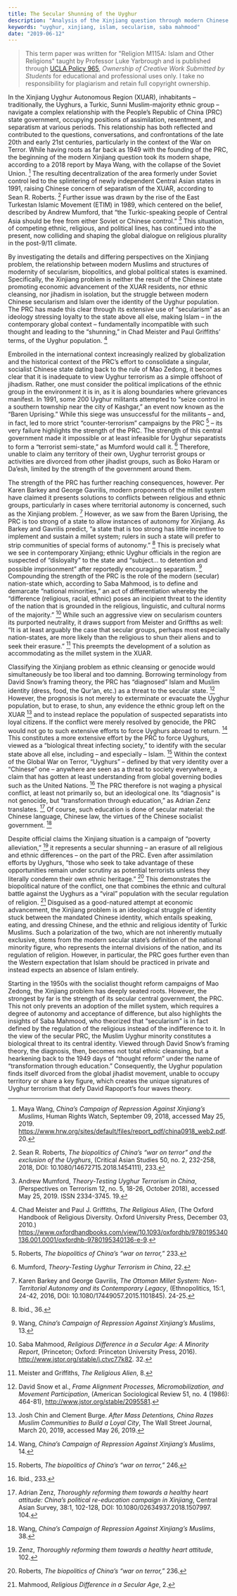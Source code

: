 ```yaml
---
title: The Secular Shunning of the Uyghur
description: "Analysis of the Xinjiang question through modern Chinese secularism."
keywords: "uyghur, xinjiang, islam, secularism, saba mahmood"
date: "2019-06-12"
---
```


> This term paper was written for "Religion M115A: Islam and Other Religions" taught by Professor Luke Yarbrough and is published through [UCLA Policy 965](http://www.adminpolicies.ucla.edu/pdf/965.pdf), *Ownership of Creative Work Submitted by Students* for educational and professional uses only. I take no responsibility for plagiarism and retain full copyright ownership.

In the Xinjiang Uyghur Autonomous Region (XUAR), inhabitants – traditionally, the Uyghurs, a Turkic, Sunni Muslim-majority ethnic group – navigate a complex relationship with the People’s Republic of China (PRC) state government, occupying positions of assimilation, resentment, and separatism at various periods. This relationship has both reflected and contributed to the questions, conversations, and confrontations of the late 20th and early 21st centuries, particularly in the context of the War on Terror. While having roots as far back as 1949 with the founding of the PRC, the beginning of the modern Xinjiang question took its modern shape, according to a 2018 report by Maya Wang, with the collapse of the Soviet Union. [^1] The resulting decentralization of the area formerly under Soviet control led to the splintering of newly independent Central Asian states in 1991, raising Chinese concern of separatism of the XUAR, according to Sean R. Roberts. [^2] Further issue was drawn by the rise of the East Turkestan Islamic Movement (ETIM) in 1989, which centered on the belief, described by Andrew Mumford, that “the Turkic-speaking people of Central Asia should be free from either Soviet or Chinese control.” [^3] This situation, of competing ethnic, religious, and political lines, has continued into the present, now colliding and shaping the global dialogue on religious plurality in the post-9/11 climate.

By investigating the details and differing perspectives on the Xinjiang problem, the relationship between modern Muslims and structures of modernity of secularism, biopolitics, and global political states is examined. Specifically, the Xinjiang problem is neither the result of the Chinese state promoting economic advancement of the XUAR residents, nor ethnic cleansing, nor jihadism in isolation, but the struggle between modern Chinese secularism and Islam over the identity of the Uyghur population. The PRC has made this clear through its extensive use of “secularism” as an ideology stressing loyalty to the state above all else, making Islam – in the contemporary global context – fundamentally incompatible with such thought and leading to the “shunning,” in Chad Meister and Paul Griffiths’ terms, of the Uyghur population. [^4]

Embroiled in the international context increasingly realized by globalization and the historical context of the PRC’s effort to consolidate a singular, socialist Chinese state dating back to the rule of Mao Zedong, it becomes clear that it is inadequate to view Uyghur terrorism as a simple offshoot of jihadism. Rather, one must consider the political implications of the ethnic group in the environment it is in, as it is along boundaries where grievances manifest. In 1991, some 200 Uyghur militants attempted to “seize control in a southern township near the city of Kashgar,” an event now known as the “Baren Uprising.” While this siege was unsuccessful for the militants – and, in fact, led to more strict “counter-terrorism” campaigns by the PRC [^5] – its very failure highlights the strength of the PRC. The strength of this central government made it impossible or at least infeasible for Uyghur separatists to form a “terrorist semi-state,” as Mumford would call it. [^6] Therefore, unable to claim any territory of their own, Uyghur terrorist groups or activities are divorced from other jihadist groups, such as Boko Haram or Da’esh, limited by the strength of the government around them. 

The strength of the PRC has further reaching consequences, however. Per Karen Barkey and George Gavrilis, modern proponents of the millet system have claimed it presents solutions to conflicts between religious and ethnic groups, particularly in cases where territorial autonomy is concerned, such as the Xinjiang problem. [^7] However, as we saw from the Baren Uprising, the PRC is too strong of a state to allow instances of autonomy for Xinjiang. As Barkey and Gavrilis predict, “a state that is too strong has little incentive to implement and sustain a millet system; rulers in such a state will prefer to strip communities of special forms of autonomy.” [^8] This is precisely what we see in contemporary Xinjiang; ethnic Uyghur officials in the region are suspected of “disloyalty” to the state and “subject… to detention and possible imprisonment” after reportedly encouraging separatism. [^9] Compounding the strength of the PRC is the role of the modern (secular) nation-state which, according to Saba Mahmood, is to define and demarcate “national minorities,” an act of differentiation whereby the “difference (religious, racial, ethnic) poses an incipient threat to the identity of the nation that is grounded in the religious, linguistic, and cultural norms of the majority.” [^10] While such an aggressive view on secularism counters its purported neutrality, it draws support from Meister and Griffths as well: “It is at least arguably the case that secular groups, perhaps most especially nation-states, are more likely than the religious to shun their aliens and to seek their erasure.” [^11] This preempts the development of a solution as accommodating as the millet system in the XUAR.

Classifying the Xinjiang problem as ethnic cleansing or genocide would simultaneously be too liberal and too damning. Borrowing terminology from David Snow’s framing theory, the PRC has “diagnosed” Islam and Muslim identity (dress, food, the Qur’an, etc.) as a threat to the secular state. [^12] However, the prognosis is not merely to exterminate or evacuate the Uyghur population, but to erase, to shun, any evidence the ethnic group left on the XUAR [^13] and to instead replace the population of suspected separatists into loyal citizens. If the conflict were merely resolved by genocide, the PRC would not go to such extensive efforts to force Uyghurs abroad to return. [^14] This constitutes a more extensive effort by the PRC to force Uyghurs, viewed as a “biological threat infecting society,” to identify with the secular state above all else, including – and especially – Islam. [^15] Within the context of the Global War on Terror, “Uyghurs” – defined by that very identity over a “Chinese” one – anywhere are seen as a threat to society everywhere, a claim that has gotten at least understanding from global governing bodies such as the United Nations. [^16] The PRC therefore is not waging a physical conflict, at least not primarily so, but an ideological one. Its “diagnosis” is not genocide, but “transformation through education,” as Adrian Zenz translates. [^17] Of course, such education is done of secular material: the Chinese language, Chinese law, the virtues of the Chinese socialist government. [^18]

Despite official claims the Xinjiang situation is a campaign of “poverty alleviation,” [^19] it represents a secular shunning – an erasure of all religious and ethnic differences – on the part of the PRC. Even after assimilation efforts by Uyghurs, “those who seek to take advantage of these opportunities remain under scrutiny as potential terrorists unless they literally condemn their own ethnic heritage.” [^20] This demonstrates the biopolitical nature of the conflict, one that combines the ethnic and cultural battle against the Uyghurs as a “viral” population with the secular regulation of religion. [^21] Disguised as a good-natured attempt at economic advancement, the Xinjiang problem is an ideological struggle of identity stuck between the mandated Chinese identity, which entails speaking, eating, and dressing Chinese, and the ethnic and religious identity of Turkic Muslims. Such a polarization of the two, which are not inherently mutually exclusive, stems from the modern secular state’s definition of the national minority figure, who represents the internal divisions of the nation, and its regulation of religion. However, in particular, the PRC goes further even than the Western expectation that Islam should be practiced in private and instead expects an absence of Islam entirely.

Starting in the 1950s with the socialist thought reform campaigns of Mao Zedong, the Xinjiang problem has deeply seated roots. However, the strongest by far is the strength of its secular central government, the PRC. This not only prevents an adoption of the millet system, which requires a degree of autonomy and acceptance of difference, but also highlights the insights of Saba Mahmood, who theorized that “secularism” is in fact defined by the regulation of the religious instead of the indifference to it. In the view of the secular PRC, the Muslim Uyghur minority constitutes a biological threat to its central identity. Viewed through David Snow’s framing theory, the diagnosis, then, becomes not total ethnic cleansing, but a hearkening back to the 1949 days of “thought reform” under the name of “transformation through education.” Consequently, the Uyghur population finds itself divorced from the global jihadist movement, unable to occupy territory or share a key figure, which creates the unique signatures of Uyghur terrorism that defy David Rapoport’s four waves theory.

[^1]: Maya Wang, *China’s Campaign of Repression Against Xinjiang’s Muslims*, Human Rights Watch, September 09, 2018, accessed May 25, 2019. https://www.hrw.org/sites/default/files/report_pdf/china0918_web2.pdf. 20.

[^2]: Sean R. Roberts, *The biopolitics of China’s “war on terror” and the exclusion of the Uyghurs*, (Critical Asian Studies 50, no. 2, 232-258, 2018, DOI: 10.1080/14672715.2018.1454111), 233.

[^3]: Andrew Mumford, *Theory-Testing Uyghur Terrorism in China*, (Perspectives on Terrorism 12, no. 5, 18-26, October 2018), accessed May 25, 2019. ISSN 2334-3745. 19.

[^4]: Chad Meister and Paul J. Griffiths, *The Religious Alien*, (The Oxford Handbook of Religious Diversity. Oxford University Press, December 03, 2010.) https://www.oxfordhandbooks.com/view/10.1093/oxfordhb/9780195340136.001.0001/oxfordhb-9780195340136-e-9.

[^5]: Roberts, *The biopolitics of China’s “war on terror,”* 233.

[^6]: Mumford, *Theory-Testing Uyghur Terrorism in China*, 22.

[^7]: Karen Barkey and George Gavrilis, *The Ottoman Millet System: Non-Territorial Autonomy and its Contemporary Legacy*, (Ethnopolitics, 15:1, 24-42, 2016, DOI: 10.1080/17449057.2015.1101845). 24-25.

[^8]: Ibid., 36.

[^9]: Wang, *China’s Campaign of Repression Against Xinjiang’s Muslims*, 13.

[^10]: Saba Mahmood, *Religious Difference in a Secular Age: A Minority Report*, (Princeton; Oxford: Princeton University Press, 2016). http://www.jstor.org/stable/j.ctvc77k82. 32.

[^11]: Meister and Griffiths, *The Religious Alien*, 8.

[^12]: David Snow et al., *Frame Alignment Processes, Micromobilization, and Movement Participation*, (American Sociological Review 51, no. 4 (1986): 464-81), http://www.jstor.org/stable/2095581.

[^13]: Josh Chin and Clement Burge. *After Mass Detentions, China Razes Muslim Communities to Build a Loyal City*, The Wall Street Journal, March 20, 2019, accessed May 26, 2019.

[^14]: Wang, *China’s Campaign of Repression Against Xinjiang’s Muslims*, 14.

[^15]: Roberts, *The biopolitics of China’s “war on terror,”* 246.

[^16]: Ibid., 233.

[^17]: Adrian Zenz, *Thoroughly reforming them towards a healthy heart attitude: China’s political re-education campaign in Xinjiang*, Central Asian Survey, 38:1, 102-128, DOI: 10.1080/02634937.2018.1507997. 104.

[^18]: Wang, *China’s Campaign of Repression Against Xinjiang’s Muslims*, 38.

[^19]: Zenz, *Thoroughly reforming them towards a healthy heart attitude*, 102.

[^20]: Roberts, *The biopolitics of China’s “war on terror,”* 236.

[^21]: Mahmood, *Religious Difference in a Secular Age*, 2.